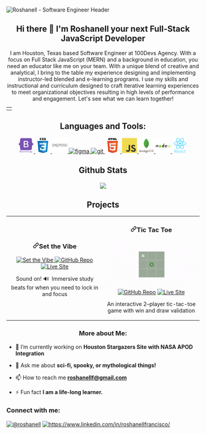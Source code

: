 

<img align="center" src="https://i.imgur.com/n9kbTiv.png" alt="Roshanell - Software Engineer Header" style="max-width: 100%;">



<h2 align="center">Hi there 👋 I'm Roshanell your next Full-Stack JavaScript Developer</h2>


<p align="center">I am Houston, Texas based Software Engineer at 100Devs Agency. With a focus on Full Stack JavaScript (MERN) and a background in education, you need an educator like me on your team. With a unique blend of creative and analytical, I bring to the table my experience designing and implementing instructor-led blended and e-learning programs. I use my skills and instructional and curriculum designed to craft iterative learning experiences to meet organizational objectives resulting in high levels of performance and engagement. Let's see what we can learn together!</p>



 <table>
      <tbody><tr>
        <td width="100%">
		
</table>


<h2 align="center">Languages and Tools:</h2>

<p align="center"> <a href="https://getbootstrap.com" target="_blank" rel="noreferrer"> <img src="https://raw.githubusercontent.com/devicons/devicon/master/icons/bootstrap/bootstrap-plain-wordmark.svg" alt="bootstrap" width="40" height="40"/> </a> <a href="https://www.w3schools.com/css/" target="_blank" rel="noreferrer"> <img src="https://raw.githubusercontent.com/devicons/devicon/master/icons/css3/css3-original-wordmark.svg" alt="css3" width="40" height="40"/> </a> <a href="https://expressjs.com" target="_blank" rel="noreferrer"> <img src="https://raw.githubusercontent.com/devicons/devicon/master/icons/express/express-original-wordmark.svg" alt="express" width="40" height="40"/> </a> <a href="https://www.figma.com/" target="_blank" rel="noreferrer"> <img src="https://www.vectorlogo.zone/logos/figma/figma-icon.svg" alt="figma" width="40" height="40"/> </a> <a href="https://git-scm.com/" target="_blank" rel="noreferrer"> <img src="https://www.vectorlogo.zone/logos/git-scm/git-scm-icon.svg" alt="git" width="40" height="40"/> </a> <a href="https://www.w3.org/html/" target="_blank" rel="noreferrer"> <img src="https://raw.githubusercontent.com/devicons/devicon/master/icons/html5/html5-original-wordmark.svg" alt="html5" width="40" height="40"/> </a> <a href="https://developer.mozilla.org/en-US/docs/Web/JavaScript" target="_blank" rel="noreferrer"> <img src="https://raw.githubusercontent.com/devicons/devicon/master/icons/javascript/javascript-original.svg" alt="javascript" width="40" height="40"/> </a> <a href="https://www.mongodb.com/" target="_blank" rel="noreferrer"> <img src="https://raw.githubusercontent.com/devicons/devicon/master/icons/mongodb/mongodb-original-wordmark.svg" alt="mongodb" width="40" height="40"/> </a> <a href="https://nodejs.org" target="_blank" rel="noreferrer"> <img src="https://raw.githubusercontent.com/devicons/devicon/master/icons/nodejs/nodejs-original-wordmark.svg" alt="nodejs" width="40" height="40"/> </a> <a href="https://reactjs.org/" target="_blank" rel="noreferrer"> <img src="https://raw.githubusercontent.com/devicons/devicon/master/icons/react/react-original-wordmark.svg" alt="react" width="40" height="40"/> </a> </p>


<h2 align="center">Github Stats</h2>



<p align="center">
<img align="center" src="https://github-readme-streak-stats.herokuapp.com/?user=roshanell&" data-canonical-src="https://github-readme-streak-stats.herokuapp.com/?user=roshanell&&amp;hide_border=true&amp;currStreakNum=a6b4a2&amp;ring=ffffff&amp;background=12160F&amp;sideLabels=ffffff&amp;sideNums=ffffff&amp;fire=ffffff&amp;currStreakLabel=a6b4a2&amp;dates=959595" style="max-width: 100%;"> </p>


<h2 align="center">Projects</h2>


<div align="center" dir="auto">
  <table>
      <tbody><tr>
        <td width="50%">
          <h3 align="center" dir="auto"><a id="user-content-set-the-vibe" class="anchor" aria-hidden="true" href="#set-the-vibe"><svg class="octicon octicon-link" viewBox="0 0 16 16" version="1.1" width="16" height="16" aria-hidden="true"><path fill-rule="evenodd" d="M7.775 3.275a.75.75 0 001.06 1.06l1.25-1.25a2 2 0 112.83 2.83l-2.5 2.5a2 2 0 01-2.83 0 .75.75 0 00-1.06 1.06 3.5 3.5 0 004.95 0l2.5-2.5a3.5 3.5 0 00-4.95-4.95l-1.25 1.25zm-4.69 9.64a2 2 0 010-2.83l2.5-2.5a2 2 0 012.83 0 .75.75 0 001.06-1.06 3.5 3.5 0 00-4.95 0l-2.5 2.5a3.5 3.5 0 004.95 4.95l1.25-1.25a.75.75 0 00-1.06-1.06l-1.25 1.25a2 2 0 01-2.83 0z"></path></svg></a>Set the Vibe</h3>
          <p align="center" dir="auto">
            <a href="https://github.com/erikateal/setthevibe"> <img src="https://github.com/erikateal/READMEAssets/raw/main/projectFiles/setthevibe.gif" alt="Set the Vibe" style="max-width: 100%;"> </a>
            <span> <a href="https://github.com/erikateal/setthevibe"><img src="https://camo.githubusercontent.com/0a393407ae480ba133e7a9f251ad4ae689bc0c06cd3c739ce47ab18028af636c/68747470733a2f2f696d672e736869656c64732e696f2f62616467652f2532302d5265706f2d6c69676874677265793f7374796c653d666f722d7468652d6261646765266c6f676f3d476974487562" alt="GitHub Repo" height="25px" data-canonical-src="https://img.shields.io/badge/%20-Repo-lightgrey?style=for-the-badge&amp;logo=GitHub" style="max-width: 100%;"></a> 
	<a href="https://setthevibe.netlify.app/" rel="nofollow"><img src="https://camo.githubusercontent.com/f60da3a356ec29ab5a2b67b1e0751a055a135bab0b50336cf0f53fcc794d24a8/68747470733a2f2f696d672e736869656c64732e696f2f62616467652f2532302d4c697665253230536974652d6136623461323f7374796c653d666f722d7468652d6261646765266c6f676f" alt="Live Site" height="25px" data-canonical-src="https://img.shields.io/badge/%20-Live%20Site-a6b4a2?style=for-the-badge&amp;logo" style="max-width: 100%;"></a></span>
            </p><p align="center" dir="auto">
              Sound on! <g-emoji class="g-emoji" alias="loud_sound" fallback-src="https://github.githubassets.com/images/icons/emoji/unicode/1f50a.png">🔊</g-emoji>&nbsp; Immersive study beats for when you need to lock in and focus 
            </p>
          <p dir="auto"></p>
        </td>
        <td width="50%">
          <h3 align="center" dir="auto"><a id="user-content-tic-tac-toe" class="anchor" aria-hidden="true" href="#tic-tac-toe"><svg class="octicon octicon-link" viewBox="0 0 16 16" version="1.1" width="16" height="16" aria-hidden="true"><path fill-rule="evenodd" d="M7.775 3.275a.75.75 0 001.06 1.06l1.25-1.25a2 2 0 112.83 2.83l-2.5 2.5a2 2 0 01-2.83 0 .75.75 0 00-1.06 1.06 3.5 3.5 0 004.95 0l2.5-2.5a3.5 3.5 0 00-4.95-4.95l-1.25 1.25zm-4.69 9.64a2 2 0 010-2.83l2.5-2.5a2 2 0 012.83 0 .75.75 0 001.06-1.06 3.5 3.5 0 00-4.95 0l-2.5 2.5a3.5 3.5 0 004.95 4.95l1.25-1.25a.75.75 0 00-1.06-1.06l-1.25 1.25a2 2 0 01-2.83 0z"></path></svg></a>Tic Tac Toe</h3>
          <p align="center" dir="auto">
            <a href="https://github.com/erikateal/tictactoe"> <img src="https://github.com/erikateal/READMEAssets/raw/main/projectFiles/tictactoe.gif" alt="Tic Tac Toe" style="max-width: 100%;"> </a>
            <span> <a href="https://github.com/erikateal/tictactoe"><img src="https://camo.githubusercontent.com/0a393407ae480ba133e7a9f251ad4ae689bc0c06cd3c739ce47ab18028af636c/68747470733a2f2f696d672e736869656c64732e696f2f62616467652f2532302d5265706f2d6c69676874677265793f7374796c653d666f722d7468652d6261646765266c6f676f3d476974487562" alt="GitHub Repo" height="25px" data-canonical-src="https://img.shields.io/badge/%20-Repo-lightgrey?style=for-the-badge&amp;logo=GitHub" style="max-width: 100%;"></a> 
	<a href="https://tictactoe3inarow.netlify.app/" rel="nofollow"><img src="https://camo.githubusercontent.com/f60da3a356ec29ab5a2b67b1e0751a055a135bab0b50336cf0f53fcc794d24a8/68747470733a2f2f696d672e736869656c64732e696f2f62616467652f2532302d4c697665253230536974652d6136623461323f7374796c653d666f722d7468652d6261646765266c6f676f" alt="Live Site" height="25px" data-canonical-src="https://img.shields.io/badge/%20-Live%20Site-a6b4a2?style=for-the-badge&amp;logo" style="max-width: 100%;"></a> </span>
            </p><p align="center" dir="auto">
              An interactive 2–player tic-tac-toe game with win and draw validation
            </p>
          <p dir="auto"></p>
        </td>
      </tr>

  </tbody></table>
</div>














<h3 align="center">More about Me:</h3>


- 🔭 I’m currently working on **Houston Stargazers Site with NASA APOD Integration**

- 💬 Ask me about **sci-fi, spooky, or mythological things!**

- 📫 How to reach me **roshanellf@gmail.com**

- ⚡ Fun fact **I am a life-long learner.**



<h3 align="left">Connect with me:</h3>
<p align="left">
<a href="https://twitter.com/@roshanell" target="blank"><img align="center" src="https://raw.githubusercontent.com/rahuldkjain/github-profile-readme-generator/master/src/images/icons/Social/twitter.svg" alt="@roshanell" height="30" width="40" /></a>
<a href="https://linkedin.com/in/https://www.linkedin.com/in/roshanellfrancisco/" target="blank"><img align="center" src="https://raw.githubusercontent.com/rahuldkjain/github-profile-readme-generator/master/src/images/icons/Social/linked-in-alt.svg" alt="https://www.linkedin.com/in/roshanellfrancisco/" height="30" width="40" /></a>
</p>
